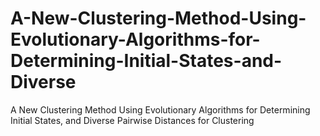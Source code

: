 # A-New-Clustering-Method-Using-Evolutionary-Algorithms-for-Determining-Initial-States-and-Diverse
A New Clustering Method Using Evolutionary Algorithms for Determining Initial States, and Diverse Pairwise Distances for Clustering
